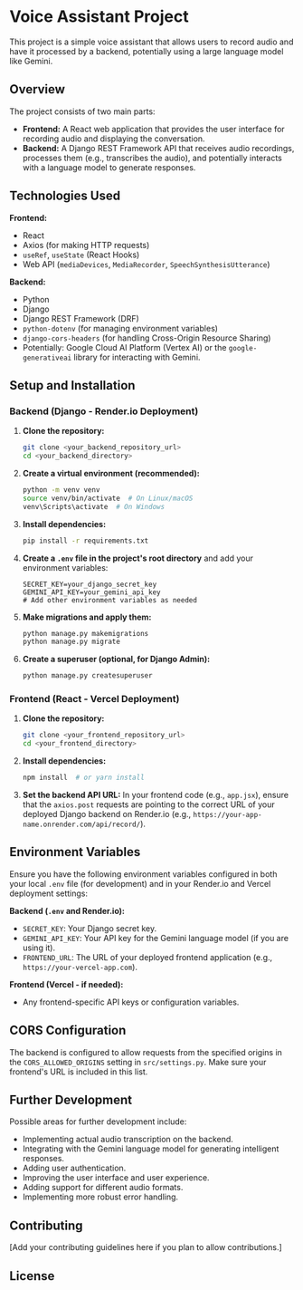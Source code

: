 # Voice Assistant Project

This project is a simple voice assistant that allows users to record audio and have it processed by a backend, potentially using a large language model like Gemini.

## Overview

The project consists of two main parts:

* **Frontend:** A React web application that provides the user interface for recording audio and displaying the conversation.
* **Backend:** A Django REST Framework API that receives audio recordings, processes them (e.g., transcribes the audio), and potentially interacts with a language model to generate responses.

## Technologies Used

**Frontend:**

* React
* Axios (for making HTTP requests)
* `useRef`, `useState` (React Hooks)
* Web API (`mediaDevices`, `MediaRecorder`, `SpeechSynthesisUtterance`)

**Backend:**

* Python
* Django
* Django REST Framework (DRF)
* `python-dotenv` (for managing environment variables)
* `django-cors-headers` (for handling Cross-Origin Resource Sharing)
* Potentially: Google Cloud AI Platform (Vertex AI) or the `google-generativeai` library for interacting with Gemini.

## Setup and Installation

### Backend (Django - Render.io Deployment)

1.  **Clone the repository:**
    ```bash
    git clone <your_backend_repository_url>
    cd <your_backend_directory>
    ```

2.  **Create a virtual environment (recommended):**
    ```bash
    python -m venv venv
    source venv/bin/activate  # On Linux/macOS
    venv\Scripts\activate  # On Windows
    ```

3.  **Install dependencies:**
    ```bash
    pip install -r requirements.txt
    ```

4.  **Create a `.env` file in the project's root directory** and add your environment variables:
    ```
    SECRET_KEY=your_django_secret_key
    GEMINI_API_KEY=your_gemini_api_key
    # Add other environment variables as needed
    ```

5.  **Make migrations and apply them:**
    ```bash
    python manage.py makemigrations
    python manage.py migrate
    ```

6.  **Create a superuser (optional, for Django Admin):**
    ```bash
    python manage.py createsuperuser
    ```


### Frontend (React - Vercel Deployment)

1.  **Clone the repository:**
    ```bash
    git clone <your_frontend_repository_url>
    cd <your_frontend_directory>
    ```

2.  **Install dependencies:**
    ```bash
    npm install  # or yarn install
    ```

3.  **Set the backend API URL:** In your frontend code (e.g., `app.jsx`), ensure that the `axios.post` requests are pointing to the correct URL of your deployed Django backend on Render.io (e.g., `https://your-app-name.onrender.com/api/record/`).

## Environment Variables

Ensure you have the following environment variables configured in both your local `.env` file (for development) and in your Render.io and Vercel deployment settings:

**Backend (`.env` and Render.io):**

* `SECRET_KEY`: Your Django secret key.
* `GEMINI_API_KEY`: Your API key for the Gemini language model (if you are using it).
* `FRONTEND_URL`: The URL of your deployed frontend application (e.g., `https://your-vercel-app.com`).

**Frontend (Vercel - if needed):**

* Any frontend-specific API keys or configuration variables.

## CORS Configuration

The backend is configured to allow requests from the specified origins in the `CORS_ALLOWED_ORIGINS` setting in `src/settings.py`. Make sure your frontend's URL is included in this list.

## Further Development

Possible areas for further development include:

* Implementing actual audio transcription on the backend.
* Integrating with the Gemini language model for generating intelligent responses.
* Adding user authentication.
* Improving the user interface and user experience.
* Adding support for different audio formats.
* Implementing more robust error handling.

## Contributing

[Add your contributing guidelines here if you plan to allow contributions.]

## License



